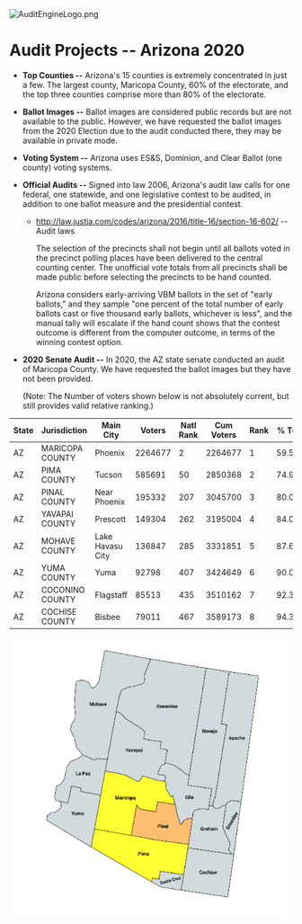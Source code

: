 <link rel="icon" type="image/x-icon" href="https://mapper.auditengine.org/assets/images/A.png">
<img src="https://copswiki.org/w/pub/Common/AuditEngine/AuditEngineLogo.png" alt="AuditEngineLogo.png" width='300' />


# Audit Projects -- Arizona 2020



- **Top Counties --** Arizona's 15 counties is extremely concentrated in just a few. The largest county, Maricopa County, 60% of the electorate, and the top three counties comprise more than 80% of the electorate.

- **Ballot Images --** Ballot images are considered public records but are not available to the public. However, we have requested the ballot images from the 2020 Election due to the audit conducted there, they may be available in private mode.

- **Voting System --** Arizona uses ES&S, Dominion, and Clear Ballot (one county) voting systems.

- **Official Audits --** Signed into law 2006, Arizona's audit law calls for one federal, one statewide, and one legislative contest to be audited, in addition to one ballot measure and the presidential contest. 
  
  - http://law.justia.com/codes/arizona/2016/title-16/section-16-602/ -- Audit laws
  
    The selection of the precincts shall not begin until all ballots voted in the precinct polling places have been delivered to the central counting center. The unofficial vote totals from all precincts shall be made public before selecting the precincts to be hand counted.
  
    Arizona considers early-arriving VBM ballots in the set of "early ballots," and they sample "one percent of the total number of early ballots cast or five thousand early ballots, whichever is less", and the manual tally will escalate if the hand count shows that the contest outcome is different from the computer outcome, in terms of the winning contest option.
  
- **2020 Senate Audit --** In 2020, the AZ state senate conducted an audit of Maricopa County. We have requested the ballot images but they have not been provided.

  (Note: The Number of voters shown below is not absolutely current, but still provides valid relative ranking.)



| State | Jurisdiction    | Main City        | Voters  | Natl Rank | Cum Voters | Rank | % Total | Vendor |
| ----- | --------------- | ---------------- | ------- | --------- | ---------- | ---- | ------- | ------ |
| AZ    | MARICOPA COUNTY | Phoenix          | 2264677 | 2         | 2264677    | 1    | 59.55%  | Dom.   |
| AZ    | PIMA COUNTY     | Tucson           | 585691  | 50        | 2850368    | 2    | 74.95%  | ES&S   |
| AZ    | PINAL COUNTY    | Near Phoenix     | 195332  | 207       | 3045700    | 3    | 80.09%  | ES&S   |
| AZ    | YAVAPAI COUNTY  | Prescott         | 149304  | 262       | 3195004    | 4    | 84.02%  | Unisyn |
| AZ    | MOHAVE COUNTY   | Lake Havasu City | 136847  | 285       | 3331851    | 5    | 87.62%  | ES&S   |
| AZ    | YUMA COUNTY     | Yuma             | 92798   | 407       | 3424649    | 6    | 90.06%  | ES&S   |
| AZ    | COCONINO COUNTY | Flagstaff        | 85513   | 435       | 3510162    | 7    | 92.31%  | ES&S   |
| AZ    | COCHISE COUNTY  | Bisbee           | 79011   | 467       | 3589173    | 8    | 94.38%  | ES&S   |

![](../images/AZ.png)



